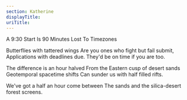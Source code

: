 ```yaml
---
section: Katherine
displayTitle:
uriTitle:
---
```


A 9:30 Start Is 90 Minutes Lost To Timezones

Butterflies with tattered wings
Are you ones who fight but fail submit,
Applications with deadlines due.
They'd be on time if you are too.

The difference is an hour halved
From the Eastern cusp of desert sands
Geotemporal spacetime shifts
Can sunder us with half filled rifts.

We've got a half an hour come between
The sands and the silica-desert forest screens.
